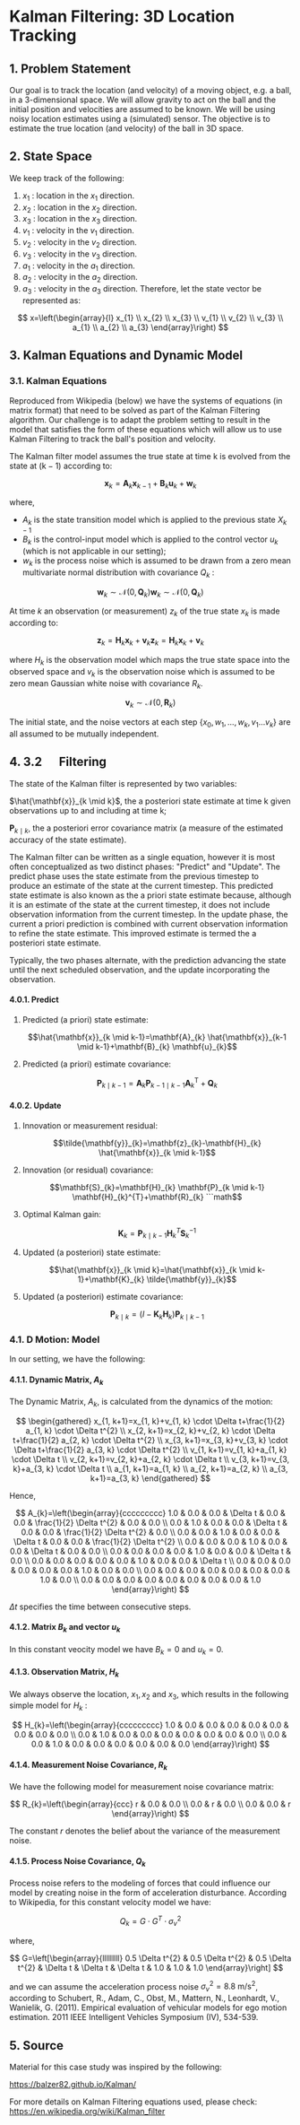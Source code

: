 # Kalman Filtering: 3D Location Tracking

## 1. Problem Statement

Our goal is to track the location (and velocity) of a moving object, e.g. a ball, in a 3-dimensional space. We will allow gravity to act on the ball and the initial position and velocities are assumed to be known. We will be using noisy location estimates using a (simulated) sensor. The objective is to estimate the true location (and velocity) of the ball in 3D space.

## 2. State Space

We keep track of the following:

1. $x_{1}$ : location in the $x_{1}$ direction.
2. $x_{2}$ : location in the $x_{2}$ direction.
3. $x_{3}$ : location in the $x_{3}$ direction.
4. $v_{1}$ : velocity in the $v_{1}$ direction.
5. $v_{2}$ : velocity in the $v_{2}$ direction.
6. $v_{3}$ : velocity in the $v_{3}$ direction.
7. $a_{1}$ : velocity in the $a_{1}$ direction.
8. $a_{2}$ : velocity in the $a_{2}$ direction.
9. $a_{3}$ : velocity in the $a_{3}$ direction. Therefore, let the state vector be represented as:

$$
x=\left(\begin{array}{l}
x_{1} \\
x_{2} \\
x_{3} \\
v_{1} \\
v_{2} \\
v_{3} \\
a_{1} \\
a_{2} \\
a_{3}
\end{array}\right)
$$

## 3. Kalman Equations and Dynamic Model

### 3.1. Kalman Equations

Reproduced from Wikipedia (below) we have the systems of equations (in matrix format) that need to be solved as part of the Kalman Filtering algorithm. Our challenge is to adapt the problem setting to result in the model that satisfies the form of these equations which will allow us to use Kalman Filtering to track the ball's position and velocity.

The Kalman filter model assumes the true state at time $\mathrm{k}$ is evolved from the state at $(\mathrm{k}-1)$ according to:

```math
\mathbf{x}_{k}=\mathbf{A}_{k} \mathbf{x}_{k-1}+\mathbf{B}_{k} \mathbf{u}_{k}+\mathbf{w}_{k}
```

where,

- $A_{k}$ is the state transition model which is applied to the previous state $X_{k-1}$
- $B_{k}$ is the control-input model which is applied to the control vector $u_{k}$ (which is not applicable in our setting);
- $w_{k}$ is the process noise which is assumed to be drawn from a zero mean multivariate normal distribution with covariance $Q_{k}$ :

```math
\mathbf{w}_{k} \sim \mathcal{N}\left(0, \mathbf{Q}_{k}\right) \mathbf{w}_{k} \sim \mathcal{N}\left(0, \mathbf{Q}_{k}\right)
```

At time $k$ an observation (or measurement) $z_{k}$ of the true state $x_{k}$ is made according to:

```math
\mathbf{z}_{k}=\mathbf{H}_{k} \mathbf{x}_{k}+\mathbf{v}_{k} \mathbf{z}_{k}=\mathbf{H}_{k} \mathbf{x}_{k}+\mathbf{v}_{k}
```

where $H_{k}$ is the observation model which maps the true state space into the observed space and $v_{k}$ is the observation noise which is assumed to be zero mean Gaussian white noise with covariance $R_{k}$.

```math
\mathbf{v}_{k} \sim \mathcal{N}(0, \mathbf{R}_{k})
```

The initial state, and the noise vectors at each step $\{x_{0}, w_{1}, \ldots, w_{k}, v_{1} \ldots v_{k}\}$ are all assumed to be mutually independent.

## 4. $3.2 \quad$ Filtering

The state of the Kalman filter is represented by two variables:

$\hat{\mathbf{x}}_{k \mid k}$, the a posteriori state estimate at time $\mathrm{k}$ given observations up to and including at time $\mathrm{k}$;

$\mathbf{P}_{k \mid k}$, the a posteriori error covariance matrix (a measure of the estimated accuracy of the state estimate).

The Kalman filter can be written as a single equation, however it is most often conceptualized as two distinct phases: "Predict" and "Update". The predict phase uses the state estimate from the previous timestep to produce an estimate of the state at the current timestep. This predicted state estimate is also known as the a priori state estimate because, although it is an estimate of the state at the current timestep, it does not include observation information from the current timestep. In the update phase, the current a priori prediction is combined with current observation information to refine the state estimate. This improved estimate is termed the a posteriori state estimate.

Typically, the two phases alternate, with the prediction advancing the state until the next scheduled observation, and the update incorporating the observation.

#### 4.0.1. Predict

1. Predicted (a priori) state estimate:
   ```math
   \hat{\mathbf{x}}_{k \mid k-1}=\mathbf{A}_{k} \hat{\mathbf{x}}_{k-1 \mid k-1}+\mathbf{B}_{k} \mathbf{u}_{k}
   ```
2. Predicted (a priori) estimate covariance:
   ```math
   \mathbf{P}_{k \mid k-1}=\mathbf{A}_{k} \mathbf{P}_{k-1 \mid k-1} \mathbf{A}_{k}^{\mathrm{T}}+\mathbf{Q}_{k}
   ```

#### 4.0.2. Update

1. Innovation or measurement residual:
   ```math
   \tilde{\mathbf{y}}_{k}=\mathbf{z}_{k}-\mathbf{H}_{k} \hat{\mathbf{x}}_{k \mid k-1}
   ```
2. Innovation (or residual) covariance:
   ```math
   \mathbf{S}_{k}=\mathbf{H}_{k} \mathbf{P}_{k \mid k-1} \mathbf{H}_{k}^{T}+\mathbf{R}_{k}
   ```math
3. Optimal Kalman gain:
   ```math
   \mathbf{K}_{k}=\mathbf{P}_{k \mid k-1} \mathbf{H}_{k}^{T} \mathbf{S}_{k}^{-1}
   ```
4. Updated (a posteriori) state estimate:
   ```math
   \hat{\mathbf{x}}_{k \mid k}=\hat{\mathbf{x}}_{k \mid k-1}+\mathbf{K}_{k} \tilde{\mathbf{y}}_{k}
   ```
5. Updated (a posteriori) estimate covariance:
   ```math
   \mathbf{P}_{k \mid k}=\left(I-\mathbf{K}_{k} \mathbf{H}_{k}\right) \mathbf{P}_{k \mid k-1}
   ```

### 4.1. D Motion: Model

In our setting, we have the following:

#### 4.1.1. Dynamic Matrix, $A_{k}$

The Dynamic Matrix, $A_{k}$, is calculated from the dynamics of the motion:

$$
\begin{gathered}
x_{1, k+1}=x_{1, k}+v_{1, k} \cdot \Delta t+\frac{1}{2} a_{1, k} \cdot \Delta t^{2} \\
x_{2, k+1}=x_{2, k}+v_{2, k} \cdot \Delta t+\frac{1}{2} a_{2, k} \cdot \Delta t^{2} \\
x_{3, k+1}=x_{3, k}+v_{3, k} \cdot \Delta t+\frac{1}{2} a_{3, k} \cdot \Delta t^{2} \\
v_{1, k+1}=v_{1, k}+a_{1, k} \cdot \Delta t \\
v_{2, k+1}=v_{2, k}+a_{2, k} \cdot \Delta t \\
v_{3, k+1}=v_{3, k}+a_{3, k} \cdot \Delta t \\
a_{1, k+1}=a_{1, k} \\
a_{2, k+1}=a_{2, k} \\
a_{3, k+1}=a_{3, k}
\end{gathered}
$$

Hence,

$$
A_{k}=\left(\begin{array}{ccccccccc}
1.0 & 0.0 & 0.0 & \Delta t & 0.0 & 0.0 & \frac{1}{2} \Delta t^{2} & 0.0 & 0.0 \\
0.0 & 1.0 & 0.0 & 0.0 & \Delta t & 0.0 & 0.0 & \frac{1}{2} \Delta t^{2} & 0.0 \\
0.0 & 0.0 & 1.0 & 0.0 & 0.0 & \Delta t & 0.0 & 0.0 & \frac{1}{2} \Delta t^{2} \\
0.0 & 0.0 & 0.0 & 1.0 & 0.0 & 0.0 & \Delta t & 0.0 & 0.0 \\
0.0 & 0.0 & 0.0 & 0.0 & 1.0 & 0.0 & 0.0 & \Delta t & 0.0 \\
0.0 & 0.0 & 0.0 & 0.0 & 0.0 & 1.0 & 0.0 & 0.0 & \Delta t \\
0.0 & 0.0 & 0.0 & 0.0 & 0.0 & 0.0 & 1.0 & 0.0 & 0.0 \\
0.0 & 0.0 & 0.0 & 0.0 & 0.0 & 0.0 & 0.0 & 1.0 & 0.0 \\
0.0 & 0.0 & 0.0 & 0.0 & 0.0 & 0.0 & 0.0 & 0.0 & 1.0
\end{array}\right)
$$

$\Delta t$ specifies the time between consecutive steps.

#### 4.1.2. Matrix $B_{k}$ and vector $u_{k}$

In this constant veocity model we have $B_{k}=0$ and $u_{k}=0$.

#### 4.1.3. Observation Matrix, $H_{k}$

We always observe the location, $x_{1}, x_{2}$ and $x_{3}$, which results in the following simple model for $H_{k}$ :

$$
H_{k}=\left(\begin{array}{ccccccccc}
1.0 & 0.0 & 0.0 & 0.0 & 0.0 & 0.0 & 0.0 & 0.0 & 0.0 \\
0.0 & 1.0 & 0.0 & 0.0 & 0.0 & 0.0 & 0.0 & 0.0 & 0.0 \\
0.0 & 0.0 & 1.0 & 0.0 & 0.0 & 0.0 & 0.0 & 0.0 & 0.0
\end{array}\right)
$$


#### 4.1.4. Measurement Noise Covariance, $R_{k}$

We have the following model for measurement noise covariance matrix:

$$
R_{k}=\left(\begin{array}{ccc}
r & 0.0 & 0.0 \\
0.0 & r & 0.0 \\
0.0 & 0.0 & r
\end{array}\right)
$$

The constant $r$ denotes the belief about the variance of the measurement noise.

#### 4.1.5. Process Noise Covariance, $Q_{k}$

Process noise refers to the modeling of forces that could influence our model by creating noise in the form of acceleration disturbance. According to Wikipedia, for this constant velocity model we have:

$$
Q_{k}=G \cdot G^{T} \cdot \sigma_{v}^{2}
$$

where,

$$
G=\left[\begin{array}{lllllllll}
0.5 \Delta t^{2} & 0.5 \Delta t^{2} & 0.5 \Delta t^{2} & \Delta t & \Delta t & \Delta t & 1.0 & 1.0 & 1.0
\end{array}\right]
$$

and we can assume the acceleration process noise $\sigma_{v}^{2}=8.8 \mathrm{~m} / \mathrm{s}^{2}$, according to Schubert, R., Adam, C., Obst, M., Mattern, N., Leonhardt, V., Wanielik, G. (2011). Empirical evaluation of vehicular models for ego motion estimation. 2011 IEEE Intelligent Vehicles Symposium (IV), 534-539.

## 5. Source

Material for this case study was inspired by the following:

https://balzer82.github.io/Kalman/

For more details on Kalman Filtering equations used, please check: https://en.wikipedia.org/wiki/Kalman_filter

